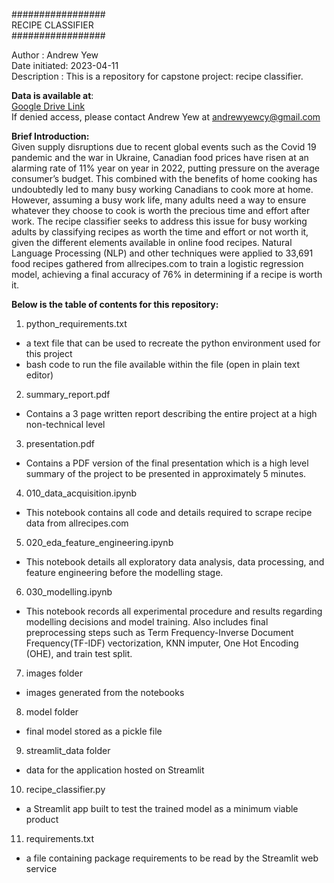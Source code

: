 #################<br>
RECIPE CLASSIFIER<br>
#################

Author        : Andrew Yew<br>
Date initiated: 2023-04-11<br>
Description   : This is a repository for capstone project: recipe classifier.

**Data is available at**: <br>
[Google Drive Link](https://drive.google.com/drive/folders/11XaB4Jp29zT76OUpaiiNFoq8xqQx9EWS?usp=sharing)<br>
If denied access, please contact Andrew Yew at andrewyewcy@gmail.com

**Brief Introduction:**<br>
Given supply disruptions due to recent global events such as the Covid 19 pandemic and the war in Ukraine, Canadian food prices have risen at an alarming rate of 11% year on year in 2022, putting pressure on the average consumer’s budget. This combined with the benefits of home cooking has undoubtedly led to many busy working Canadians to cook more at home. However, assuming a busy work life, many adults need a way to ensure whatever they choose to cook is worth the precious time and effort after work. The recipe classifier seeks to address this issue for busy working adults by classifying recipes as worth the time and effort or not worth it, given the different elements available in online food recipes. Natural Language Processing (NLP) and other techniques were applied to 33,691 food recipes gathered from allrecipes.com to train a logistic regression model, achieving a final accuracy of 76% in determining if a recipe is worth it.

**Below is the table of contents for this repository:**

1) python_requirements.txt
- a text file that can be used to recreate the python environment used for this project
- bash code to run the file available within the file (open in plain text editor)


2) summary_report.pdf
- Contains a 3 page written report describing the entire project at a high non-technical level


3) presentation.pdf
- Contains a PDF version of the final presentation which is a high level summary of the project to be presented in approximately 5 minutes.


4) 010_data_acquisition.ipynb
- This notebook contains all code and details required to scrape recipe data from allrecipes.com


5) 020_eda_feature_engineering.ipynb
- This notebook details all exploratory data analysis, data processing, and feature engineering before the modelling stage.


6) 030_modelling.ipynb
- This notebook records all experimental procedure and results regarding modelling decisions and model training. Also includes final preprocessing steps such as Term Frequency-Inverse Document Frequency(TF-IDF) vectorization, KNN imputer, One Hot Encoding (OHE), and train test split.


7) images folder
- images generated from the notebooks

8) model folder
- final model stored as a pickle file

9) streamlit_data folder
- data for the application hosted on Streamlit

10) recipe_classifier.py
- a Streamlit app built to test the trained model as a minimum viable product

11) requirements.txt
- a file containing package requirements to be read by the Streamlit web service
